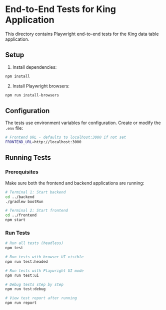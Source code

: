 # End-to-End Tests for King Application

This directory contains Playwright end-to-end tests for the King data table application.

## Setup

1. Install dependencies:
```bash
npm install
```

2. Install Playwright browsers:
```bash
npm run install-browsers
```

## Configuration

The tests use environment variables for configuration. Create or modify the `.env` file:

```bash
# Frontend URL - defaults to localhost:3000 if not set
FRONTEND_URL=http://localhost:3000

```

## Running Tests

### Prerequisites
Make sure both the frontend and backend applications are running:

```bash
# Terminal 1: Start backend
cd ../backend
./gradlew bootRun

# Terminal 2: Start frontend  
cd ../frontend
npm start
```

### Run Tests

```bash
# Run all tests (headless)
npm test

# Run tests with browser UI visible
npm run test:headed

# Run tests with Playwright UI mode
npm run test:ui

# Debug tests step by step
npm run test:debug

# View test report after running
npm run report
```

